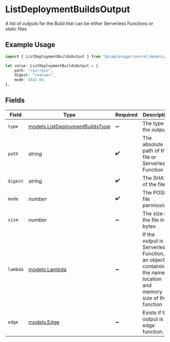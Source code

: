 # ListDeploymentBuildsOutput

A list of outputs for the Build that can be either Serverless Functions or static files

## Example Usage

```typescript
import { ListDeploymentBuildsOutput } from "@simplesagar/vercel/models/listdeploymentbuildsop.js";

let value: ListDeploymentBuildsOutput = {
    path: "/usr/bin",
    digest: "<value>",
    mode: 8442.66,
};
```

## Fields

| Field                                                                                                           | Type                                                                                                            | Required                                                                                                        | Description                                                                                                     |
| --------------------------------------------------------------------------------------------------------------- | --------------------------------------------------------------------------------------------------------------- | --------------------------------------------------------------------------------------------------------------- | --------------------------------------------------------------------------------------------------------------- |
| `type`                                                                                                          | [models.ListDeploymentBuildsType](../models/listdeploymentbuildstype.md)                                        | :heavy_minus_sign:                                                                                              | The type of the output                                                                                          |
| `path`                                                                                                          | *string*                                                                                                        | :heavy_check_mark:                                                                                              | The absolute path of the file or Serverless Function                                                            |
| `digest`                                                                                                        | *string*                                                                                                        | :heavy_check_mark:                                                                                              | The SHA1 of the file                                                                                            |
| `mode`                                                                                                          | *number*                                                                                                        | :heavy_check_mark:                                                                                              | The POSIX file permissions                                                                                      |
| `size`                                                                                                          | *number*                                                                                                        | :heavy_minus_sign:                                                                                              | The size of the file in bytes                                                                                   |
| `lambda`                                                                                                        | [models.Lambda](../models/lambda.md)                                                                            | :heavy_minus_sign:                                                                                              | If the output is a Serverless Function, an object containing the name, location and memory size of the function |
| `edge`                                                                                                          | [models.Edge](../models/edge.md)                                                                                | :heavy_minus_sign:                                                                                              | Exists if the output is an edge function.                                                                       |